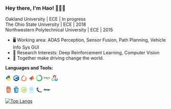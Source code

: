 ### Hey there, I'm Hao! 👋👋👋

Oakland University | ECE | In progress\
The Ohio State University | ECE | 2018\
Northwestern Polytechnical University | ECE | 2015


- 🖥️ Working area: ADAS Perception, Sensor Fusion, Path Planning, Vehicle Info Sys GUI
- 🌱 Research Interests: Deep Reinforcement Learning, Computer Vision
- 🤔 Together make driving change the world.

**Languages and Tools:**  

<code><img height="20" src="https://github.com/devicons/devicon/blob/master/icons/python/python-original.svg"></code>
<code><img height="20" src="https://github.com/devicons/devicon/blob/master/icons/cplusplus/cplusplus-original.svg"></code>
<code><img height="20" src="https://github.com/devicons/devicon/blob/master/icons/pytorch/pytorch-original.svg"></code>
<code><img height="20" src="https://github.com/devicons/devicon/blob/master/icons/matlab/matlab-original.svg"></code>
<code><img height="20" src="https://github.com/devicons/devicon/blob/master/icons/anaconda/anaconda-original.svg"></code>
<code><img height="20" src="https://github.com/devicons/devicon/blob/master/icons/latex/latex-original.svg"></code>
<code><img height="20" src="https://github.com/devicons/devicon/blob/master/icons/opencv/opencv-original.svg"></code>

<code><img height="20" src="https://raw.githubusercontent.com/devicons/devicon/master/icons/html5/html5-original-wordmark.svg"></code>
<code><img height="20" src="https://raw.githubusercontent.com/devicons/devicon/master/icons/css3/css3-original-wordmark.svg"></code>
<code><img height="20" src="https://github.com/devicons/devicon/blob/master/icons/nodejs/nodejs-original.svg"></code>
<code><img height="20" src="https://raw.githubusercontent.com/devicons/devicon/master/icons/react/react-original-wordmark.svg"></code>
<code><img height="20" src="https://github.com/devicons/devicon/blob/master/icons/flask/flask-original.svg"></code>
<code><img height="20" src="https://github.com/devicons/devicon/blob/master/icons/django/django-plain-wordmark.svg"></code>

[![Top Langs](https://github-readme-stats.vercel.app/api/top-langs/?username=hynpu&layout=compact)](https://github.com/hynpu/github-readme-stats)
